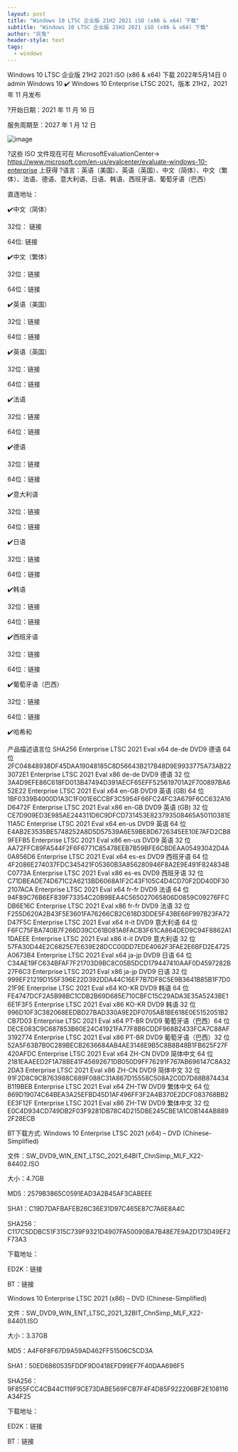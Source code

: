 ```yaml
---
layout: post
title: "Windows 10 LTSC 企业版 21H2 2021 iSO (x86 & x64) 下载"
subtitle: "Windows 10 LTSC 企业版 21H2 2021 iSO (x86 & x64) 下载"
author: "灰兔"
header-style: text
tags:
  - windows
---
```

Windows 10 LTSC 企业版 21H2 2021 iSO (x86 & x64) 下载
2022年5月14日 0 admin Windows 10
✔️ Windows 10 Enterprise LTSC 2021，版本 21H2，2021 年 11 月发布

?开始日期：2021 年 11 月 16 日

服务周期至：2027 年 1 月 12 日

![image](https://github.com/hjz888/hjz888.github.io/assets/26238001/a4e6439d-b0f5-4caa-8b97-62530fdd5e82)


 

?这些 ISO 文件现在可在 MicrosoftEvaluationCenter-> https://www.microsoft.com/en-us/evalcenter/evaluate-windows-10-enterprise 上获得
?语言：英语（美国）、英语（英国）、中文（简体）、中文（繁体）、法语、德语、意大利语、日语、韩语、西班牙语、葡萄牙语（巴西）

直连地址：
 

✔️中文（简体）

32位： 链接

64位: 链接

✔️中文（繁体）

32位：链接

64位：链接

✔️英语（美国）

32位：链接

64位：链接

✔️英语（英国）

32位：链接

64位：链接

✔️法语

32位：链接

64位：链接

✔️德语

32位：链接

64位：链接

✔️意大利语

32位：链接

64位：链接

✔️日语

32位：链接

64位：链接

✔️韩语

32位：链接

64位：链接

✔️西班牙语

32位：链接

64位：链接

✔️葡萄牙语（巴西）

32位：链接

64位：链接

✔️哈希和

产品描述语言位 SHA256
Enterprise LTSC 2021 Eval x64 de-de DVD9 德语 64 位 2FC04848938DF45DAA19048185C8D56643B217B48D9E9933775A73AB223072E1
Enterprise LTSC 2021 Eval x86 de-de DVD9 德语 32 位 3A4D9EFE86C618FD013B47494D391AECF65EFF525619701A2F700897BA652E22
Enterprise LTSC 2021 Eval x64 en-GB DVD9 英语 (GB) 64 位 1BF0339B4000D1A3C1F001E6CCBF3C5954F66FC24FC3A679F6CC632A16D6472F
Enterprise LTSC 2021 Eval x86 en-GB DVD9 英语 (GB) 32 位 CE7D909ED3E985AE244311D6C9DFCD731453E823793508465A50110381E11A5C
Enterprise LTSC 2021 Eval x64 en-us DVD9 英语 64 位 E4AB2E3535BE5748252A8D5D57539A6E59BE8D6726345EE10E7AFD2CB89FEFB5
Enterprise LTSC 2021 Eval x86 en-us DVD9 英语 32 位 AA72FFC89FA544F2F6F6771C85478EEB7B59BFE6CBDEAA05493042D4A0A856D6
Enterprise LTSC 2021 Eval x64 es-es DVD9 西班牙语 64 位 4F2086E274037FDC345421F05360B3A856280946F8A2E9E491F824834BC0773A
Enterprise LTSC 2021 Eval x86 es-es DVD9 西班牙语 32 位 C71DBEADE74D671C2A6213BD6068A1F2C43F105C4D4CD70F2DD40DF302107ACA
Enterprise LTSC 2021 Eval x64 fr-fr DVD9 法语 64 位 94F89C76B6EF839F73354C20B9BEA4C565027065806D0859C09276FFCDB6E16C
Enterprise LTSC 2021 Eval x86 fr-fr DVD9 法语 32 位 F255D620A2B43F5E3601FA76266CB2C618D3DDE5F43BE66F997B23FA72D47F5C
Enterprise LTSC 2021 Eval x64 it-it DVD9 意大利语 64 位 F6FC75FBA740B7F266D39CC61B081A8FACB3F61CA864DED9C94F8862A11DAEEE
Enterprise LTSC 2021 Eval x86 it-it DVD9 意大利语 32 位 57FA30D44E2C6825E7E639E28DCC00DD7EDE4062F3FAE2E6BFD2E4725A0673B4
Enterprise LTSC 2021 Eval x64 ja-jp DVD9 日语 64 位 C34AE19FC634BFAF7F21703D9BC8C05B5DCD179447410AAF0D4597282B27F6C3
Enterprise LTSC 2021 Eval x86 ja-jp DVD9 日语 32 位 999EF21219D155F396E22D392DDA44C16EF7B7DF8C5E9B3641B85B1F7D021F9E
Enterprise LTSC 2021 Eval x64 KO-KR DVD9 韩语 64 位 FE4747DCF2A5B98BC1CDB2B69D685E710CBFC15C29ADA3E35A5243BE16E1F3F5
Enterprise LTSC 2021 Eval x86 KO-KR DVD9 韩语 32 位 996D10F3C382068EEDBD27BAD330A9E2DF0705AB1BE618E0E5152051B2CB7D03
Enterprise LTSC 2021 Eval x64 PT-BR DVD9 葡萄牙语（巴西）64 位 DECE083C9C687853B60E24C41921FA77F8B6CDDF968B2433FCA7C88AF3192774
Enterprise LTSC 2021 Eval x86 PT-BR DVD9 葡萄牙语（巴西）32 位 52A5F63B7B0C289BECB2636684AB4AE3148E9B5C8B8B48B1FB625F27F420AFDC
Enterprise LTSC 2021 Eval x64 ZH-CN DVD9 简体中文 64 位 2181EAAEED2F1A78BE41F45692671DB050D9FF76291F767AB696147C8A322DA3
Enterprise LTSC 2021 Eval x86 ZH-CN DVD9 简体中文 32 位 91F2D8C9CB763988C689F088C31A867D15558C508A2C0D7D88B874434B119BEB
Enterprise LTSC 2021 Eval x64 ZH-TW DVD9 繁体中文 64 位 869D19074C64BEA3A25EFBD45D1AF496FF3F2A4B370E2DCF083768BB2EE3F12F
Enterprise LTSC 2021 Eval x86 ZH-TW DVD9 繁体中文 32 位 E0C4D934CD749DB2F03F9281DB78C4D215DBE245CBE1A1C0B144AB8892F28ECB

 

BT下载方式:
Windows 10 Enterprise LTSC 2021 (x64) – DVD (Chinese-Simplified)

文件：SW_DVD9_WIN_ENT_LTSC_2021_64BIT_ChnSimp_MLF_X22-84402.ISO

大小：4.7GB

MD5：2579B3865C0591EAD3A2B45AF3CABEEE

SHA1：C19D7DAFBAFEB26C36E31D97C465E87C7A6E8A4C

SHA256：C117C5DDBC51F315C739F9321D4907FA50090BA7B48E7E9A2D173D49EF2F73A3

下载地址：

ED2K：链接

BT：链接

Windows 10 Enterprise LTSC 2021 (x86) – DVD (Chinese-Simplified)

文件：SW_DVD9_WIN_ENT_LTSC_2021_32BIT_ChnSimp_MLF_X22-84401.ISO

大小：3.37GB

MD5：A4F6F8F67D9A59AD462FF51506C5CD3A

SHA1：50ED6860535FDDF9D0418EFD99EF7F40DAA696F5

SHA256：9F855FCC4CB44C119F9CE73DABE569FCB7F4F4D85F922206BF2E108116A34F25

下载地址：

ED2K：链接

BT：链接


